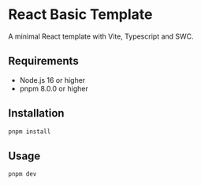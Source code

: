 # React Basic Template

A minimal React template with Vite, Typescript and SWC.

## Requirements

- Node.js 16 or higher
- pnpm 8.0.0 or higher

## Installation

```bash
pnpm install
```

## Usage

```bash
pnpm dev
```
